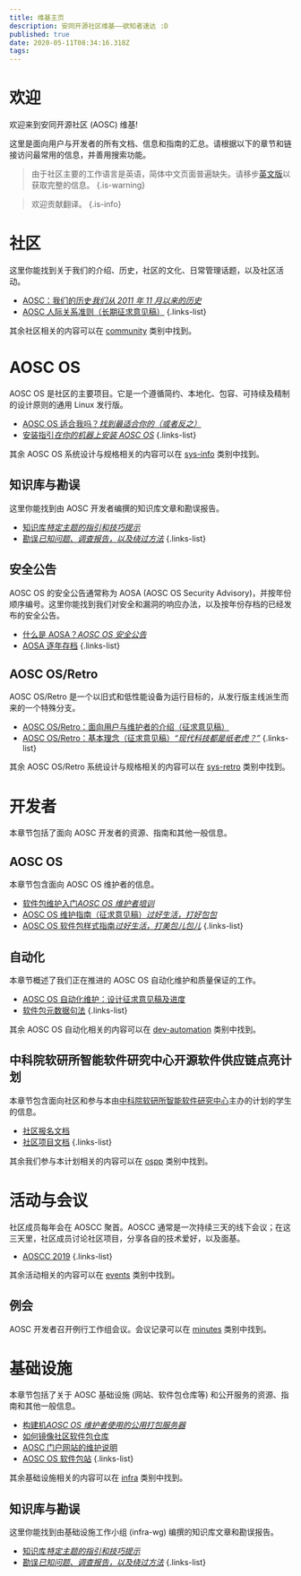 ```yaml
---
title: 维基主页
description: 安同开源社区维基——欲知者速达 :D
published: true
date: 2020-05-11T08:34:16.318Z
tags: 
---
```


# 欢迎

欢迎来到安同开源社区 (AOSC) 维基!

这里是面向用户与开发者的所有文档、信息和指南的汇总。请根据以下的章节和链接访问最常用的信息，并善用搜索功能。

> 由于社区主要的工作语言是英语，简体中文页面普遍缺失。请移步[英文版](/en/home)以获取完整的信息。
{.is-warning}

> 欢迎贡献翻译。
{.is-info}

# 社区

这里你能找到关于我们的介绍、历史，社区的文化、日常管理话题，以及社区活动。

- [AOSC：我们的历史*我们从 2011 年 11 月以来的历史*](/community-history)
- [AOSC 人际关系准则（长期征求意见稿）](/community-guidelines)
{.links-list}

其余社区相关的内容可以在 [community](/t/community) 类别中找到。

# AOSC OS

AOSC OS 是社区的主要项目。它是一个遵循简约、本地化、包容、可持续及精制的设计原则的通用 Linux 发行版。

- [AOSC OS 适合我吗？*找到最适合你的（或者反之）*](/sys-is-aosc-os-right-for-me)
- [安装指引*在你的机器上安装 AOSC OS*](/t/sys-installation)
{.links-list}

其余 AOSC OS 系统设计与规格相关的内容可以在 [sys-info](/t/sys-info) 类别中找到。

## 知识库与勘误

这里你能找到由 AOSC 开发者编撰的知识库文章和勘误报告。

- [知识库*特定主题的指引和技巧提示*](/t/sys-kb)
- [勘误*已知问题、调查报告，以及绕过方法*](/t/sys-errata)
{.links-list}

## 安全公告

AOSC OS 的安全公告通常称为 AOSA (AOSC OS Security Advisory)，并按年份顺序编号。这里你能找到我们对安全和漏洞的响应办法，以及按年份存档的已经发布的安全公告。

- [什么是 AOSA？*AOSC OS 安全公告*](/aosa-info)
- [AOSA 逐年存档](/t/aosa)
{.links-list}

## AOSC OS/Retro

AOSC OS/Retro 是一个以旧式和低性能设备为运行目标的，从发行版主线派生而来的一个特殊分支。

- [AOSC OS/Retro：面向用户与维护者的介绍（征求意见稿）](/sys-retro-intro)
- [AOSC OS/Retro：基本理念（征求意见稿）*“现代科技都是纸老虎？”*](/sys-retro-rationale)
{.links-list}

其余 AOSC OS/Retro 系统设计与规格相关的内容可以在 [sys-retro](/t/sys-retro) 类别中找到。

# 开发者

本章节包括了面向 AOSC 开发者的资源、指南和其他一般信息。

## AOSC OS

本章节包含面向 AOSC OS 维护者的信息。

- [软件包维护入门*AOSC OS 维护者培训*](/dev-sys-packaging-intro)
- [AOSC OS 维护指南（征求意见稿）*过好生活，打好包包*](/dev-sys-maintenance-guidelines)
- [AOSC OS 软件包样式指南*过好生活，打美包儿包儿*](/dev-sys-package-styling-manual)
{.links-list}

## 自动化

本章节概述了我们正在推进的 AOSC OS 自动化维护和质量保证的工作。

- [AOSC OS 自动化维护：设计征求意见稿及进度](/dev-automation-design-rfcs-and-progression)
- [软件包元数据句法](/dev-automation-packaging-metadata-syntax)
{.links-list}

其余 AOSC OS 自动化相关的内容可以在 [dev-automation](/t/dev-automation) 类别中找到。

## 中科院软研所智能软件研究中心开源软件供应链点亮计划

本章节包含面向社区和参与本由[中科院软研所智能软件研究中心](https://isrc.iscas.ac.cn)主办的计划的学生的信息。

- [社区报名文档](/zh/ospp-2020-community-enroll)
- [社区项目文档](/zh/ospp-2020-projects)
{.links-list}

其余我们参与本计划相关的内容可以在 [ospp](/t/ospp) 类别中找到。

# 活动与会议

社区成员每年会在 AOSCC 聚首。AOSCC 通常是一次持续三天的线下会议；在这三天里，社区成员讨论社区项目，分享各自的技术爱好，以及面基。

- [AOSCC 2019](/aoscc-2019)
{.links-list}

其余活动相关的内容可以在 [events](/t/events) 类别中找到。

## 例会

AOSC 开发者召开例行工作组会议。会议记录可以在 [minutes](/t/minutes) 类别中找到。

# 基础设施

本章节包括了关于 AOSC 基础设施 (网站、软件包仓库等) 和公开服务的资源、指南和其他一般信息。

- [构建机*AOSC OS 维护者使用的公用打包服务器*](/infra-buildbots)
- [如何镜像社区软件包仓库](/infra-kb-00002-how-to-mirror)
- [AOSC 门户网站的维护说明](/infra-community-portal)
- [AOSC OS 软件包站](/infra-packages-site)
{.links-list}

其余基础设施相关的内容可以在 [infra](/t/infra) 类别中找到。

## 知识库与勘误

这里你能找到由基础设施工作小组 (infra-wg) 编撰的知识库文章和勘误报告。

- [知识库*特定主题的指引和技巧提示*](/t/infra-kb)
- [勘误*已知问题、调查报告，以及绕过方法*](/t/infra-errata)
{.links-list}

